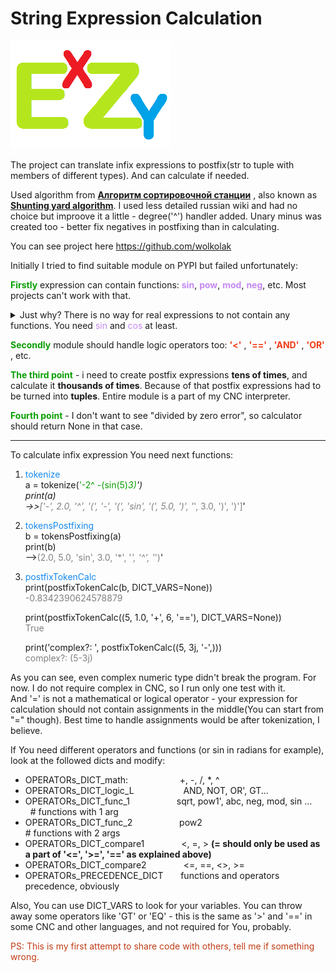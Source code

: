 # String Expression Calculation

![image](./icon.png)

The project can translate infix expressions to postfix(str to tuple with members of different types). 
And can calculate if needed. 

Used algorithm from **[Алгоритм сортировочной станции](https://ru.wikipedia.org/wiki/Алгоритм_сортировочной_станции)** ,
also known as **[Shunting yard algorithm](https://en.wikipedia.org/wiki/Shunting_yard_algorithm)**. I used less detailed russian wiki and had no choice but improove it a little - degree('^') handler added. Unary minus was created too - better fix negatives in postfixing than in calculating.


You can see project here https://github.com/wolkolak

Initially I tried to find suitable module on PYPI but failed unfortunately: 

<font color="#089F0">**Firstly**</font> expression can contain functions: <font color="#c589F0">**sin**</font>, <font color="#c589F0">**pow**</font>, <font color="#c589F0">**mod**</font>, <font color="#c589F0">**neg**</font>, etc. Most projects can't work with that.
<details> 
  <summary>Just why? There is no way for real expressions to not contain any functions. You need <font color="#c589F0">sin</font> and <font color="#c589F0">cos</font> at least.</summary>
    Is trigonometry only for sinners? I don't think so.
</details>

<font color="#089F0">**Secondly**</font> module should handle logic operators too: <font color="#f03c15">**'<'**</font> , <font color="#f03c15">**'=='**</font> , <font color="#f03c15">**'AND'**</font> , <font color="#f03c15">**'OR'**</font> , etc.

<font color="#089F0">**The third point**</font> - i need to create postfix expressions **tens of times**, and calculate it **thousands of times**.
Because of that postfix expressions had to be turned into **tuples**. Entire module is a part of my CNC interpreter.

<font color="#089F0">**Fourth point**</font> - I don't want to see "divided by zero error", so calculator should return None in that case.

----
To calculate infix expression You need next functions:
1.  <font color="#1589F0">tokenize</font>\
a = tokenize(<font color="#089F0">'-2^ -(sin(5)*3)</font>')\
   print(a)\
->><font color=gray>['-', 2.0, '^', '(', '-', '(', 'sin', '(', 5.0, ')', '*', 3.0, ')', ')']</font>'
2. <font color="#1589F0">tokensPostfixing</font>\
   b = tokensPostfixing(a)\
   print(b)\
   --><font color=gray>(2.0, 5.0, 'sin', 3.0, '*', '_', '^', '_')</font>'
3. <font color="#1589F0">postfixTokenCalc</font>\
   print(postfixTokenCalc(b, DICT_VARS=None))\
    <font color="gray">-0.8342390624578879</font>
   
    print(postfixTokenCalc((5, 1.0, '+', 6, '=='), DICT_VARS=None))\
    <font color="gray">True</font>
   
    print('complex?: ', postfixTokenCalc((5, 3j, '-',)))\
    <font color="gray">complex?:  (5-3j)</font>
   

As you can see, even complex numeric type didn't break the program. For now. I do not require complex in CNC, so I run only one test with it.\
And '=' is not a mathematical or logical operator - your expression for calculation should not contain assignments in the middle(You can start from "=" though). Best time to handle assignments would be after tokenization, I believe. 


If You need  different operators and functions (or sin in radians for example), look at the  followed dicts and modify:

* OPERATORs_DICT_math: &nbsp; &nbsp; &nbsp; &nbsp; &nbsp; &nbsp; &nbsp; &nbsp; &nbsp; &nbsp;  +, -, /, *, ^
* OPERATORs_DICT_logic_L &nbsp; &nbsp;  &nbsp; &nbsp; &nbsp; &nbsp; &nbsp; &nbsp; &nbsp; &nbsp;AND, NOT, OR', GT...
* OPERATORs_DICT_func_1 &nbsp; &nbsp; &nbsp; &nbsp; &nbsp; &nbsp; &nbsp; &nbsp; &nbsp; sqrt, pow1', abc, neg, mod, sin ...  &nbsp; &nbsp; &nbsp;  # functions with 1 arg
* OPERATORs_DICT_func_2 &nbsp; &nbsp; &nbsp; &nbsp; &nbsp; &nbsp; &nbsp; &nbsp; &nbsp; pow2  &nbsp; &nbsp; &nbsp; &nbsp; &nbsp; &nbsp; &nbsp; &nbsp; &nbsp; &nbsp; &nbsp; &nbsp; &nbsp; &nbsp; &nbsp; &nbsp; &nbsp; &nbsp; &nbsp; &nbsp; &nbsp; &nbsp; &nbsp; &nbsp; &nbsp; # functions with 2 args
* OPERATORs_DICT_compare1 &nbsp; &nbsp; &nbsp; &nbsp; &nbsp; &nbsp; &nbsp; <, =, >  **(= should only be used as a part of '<=', '>=', '==' as explained above)**
* OPERATORs_DICT_compare2 &nbsp; &nbsp; &nbsp; &nbsp; &nbsp; &nbsp; &nbsp; <=, ==, <>, >=
* OPERATORs_PRECEDENCE_DICT &nbsp; &nbsp; &nbsp; functions and operators precedence, obviously

Also, You can use DICT_VARS to look for your variables. You can throw away some operators like 'GT' or 'EQ' - this is the same as '>' and '==' in some CNC and other languages, and not required for You, probably.

<font color="#c03c15">PS: This is my first attempt to share code with others, tell me if something wrong.</font>